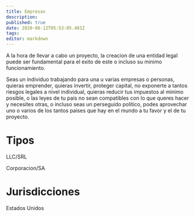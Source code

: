 ```yaml
---
title: Empresas
description: 
published: true
date: 2020-06-12T05:53:05.481Z
tags: 
editor: markdown
---
```


A la hora de llevar a cabo un proyecto, la creacion de una entidad legal puede ser fundamental para el exito de este o incluso su minimo funcionamiento.

Seas un individuo trabajando para una u varias empresas o personas, quieras emprender, quieras invertir, proteger capital, no exponerte a tantos riesgos legales a nivel individual, quieras reducir tus impuestos al minimo posible, o las leyes de tu pais no sean compatibles con lo que queres hacer y necesites otras, o incluso seas un perseguido politico, podes aprovechar uno o varios de los tantos paises que hay en el mundo a tu favor y el de tu proyecto.

# Tipos

LLC/SRL

Corporacion/SA

# Jurisdicciones

Estados Unidos